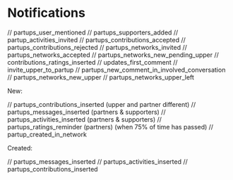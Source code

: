 # Notifications

// partups_user_mentioned
// partups_supporters_added
// partup_activities_invited
// partups_contributions_accepted
// partups_contributions_rejected
// partups_networks_invited
// partups_networks_accepted
// partups_networks_new_pending_upper
// contributions_ratings_inserted
// updates_first_comment
// invite_upper_to_partup
// partups_new_comment_in_involved_conversation
// partups_networks_new_upper
// partups_networks_upper_left

New:

// partups_contributions_inserted (upper and partner different)
// partups_messages_inserted (partners & supporters)
// partups_activities_inserted (partners & supporters)
// partups_ratings_reminder (partners) (when 75% of time has passed)
// partup_created_in_network

Created:

// partups_messages_inserted
// partups_activities_inserted
// partups_contributions_inserted
